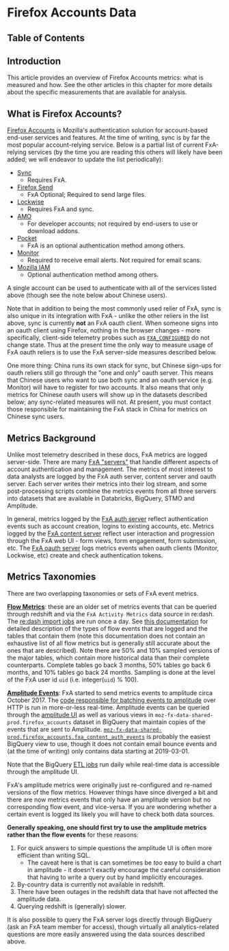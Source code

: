 # Firefox Accounts Data

## Table of Contents
<!-- toc -->

## Introduction

This article provides an overview of Firefox Accounts metrics: what is measured and how. See the other articles in this chapter for more details about the specific measurements that are available for analysis.

## What is Firefox Accounts?

[Firefox Accounts](https://www.mozilla.org/en-US/firefox/accounts/) is Mozilla's authentication solution for account-based end-user services and features. At the time of writing, sync is by far the most popular account-relying service. Below is a partial list of current FxA-relying services (by the time you are reading this others will likely have been added; we will endeavor to update the list periodically):

* [Sync](https://support.mozilla.org/en-US/kb/how-do-i-set-sync-my-computer)
    * Requires FxA.
* [Firefox Send](https://send.firefox.com/)
    * FxA Optional; Required to send large files.
* [Lockwise](https://lockwise.firefox.com/)
    * Requires FxA and sync.
* [AMO](https://addons.mozilla.org/en-US/firefox/)
    * For developer accounts; not required by end-users to use or download addons.
* [Pocket](https://getpocket.com/login/?ep=1)
    * FxA is an optional authentication method among others.
* [Monitor](https://monitor.firefox.com)
    * Required to receive email alerts. Not required for email scans.
* [Mozilla IAM](https://wiki.mozilla.org/IAM/Frequently_asked_questions)
    * Optional authentication method among others.

A single account can be used to authenticate with all of the services listed above (though see the note below about Chinese users).

Note that in addition to being the most commonly used relier of FxA, sync is also unique in its integration with FxA - unlike the other reliers in the list above, sync is currently **not** an FxA oauth client. When someone signs into an oauth client using Firefox, nothing in the browser changes - more specifically, client-side telemetry probes such as [`FXA_CONFIGURED`](https://telemetry.mozilla.org/probe-dictionary/?detailView=histogram%2FFXA_CONFIGURED) do not change state. Thus at the present time the only way to measure usage of FxA oauth reliers is to use the FxA server-side measures described below.

One more thing: China runs its own stack for sync, but Chinese sign-ups for oauth reliers still go through the "one and only" oauth server. This means that Chinese users who want to use both sync and an oauth service (e.g. Monitor) will have to register for two accounts. It also means that only metrics for Chinese oauth users will show up in the datasets described below; any sync-related measures will not. At present, you must contact those responsible for maintaining the FxA stack in China for metrics on Chinese sync users.

## Metrics Background

Unlike most telemetry described in these docs, FxA metrics are logged server-side. There are many [FxA "servers"](https://github.com/mozilla/fxa/tree/main/packages) that handle different aspects of account authentication and management. The metrics of most interest to data analysts are logged by the FxA auth server, content server and oauth server. Each server writes their metrics into their log stream, and some post-processing scripts combine the metrics events from all three servers into datasets that are available in Databricks, BigQuery, STMO and Amplitude.

In general, metrics logged by the [FxA auth server](https://github.com/mozilla/fxa/tree/main/packages/fxa-auth-server) reflect authentication events such as account creation, logins to existing accounts, etc.
Metrics logged by the [FxA content server](https://github.com/mozilla/fxa/tree/main/packages/fxa-content-server) reflect user interaction and progression through the FxA web UI - form views, form engagement, form submission, etc.
The [FxA oauth server](https://github.com/mozilla/fxa/pull/3176) logs metrics events when oauth clients (Monitor, Lockwise, etc) create and check authentication tokens.

## Metrics Taxonomies

There are two overlapping taxonomies or sets of FxA event metrics.

[**Flow Metrics**](https://github.com/mozilla/fxa-auth-server/blob/master/docs/metrics-events.md): these are an older set of metrics events that can be queried through redshift and via the `FxA Activity Metrics` data source in re:dash. The [re:dash import jobs](https://github.com/mozilla/fxa-activity-metrics/) are run once a day. See [this documentation](https://github.com/mozilla/fxa-auth-server/blob/master/docs/metrics-events.md) for detailed description of the types of flow events that are logged and the tables that contain them (note this documentation does not contain an exhaustive list of all flow metrics but is generally still accurate about the ones that are described). Note there are 50% and 10% sampled versions of the major tables, which contain more historical data than their complete counterparts. Complete tables go back 3 months, 50% tables go back 6 months, and 10% tables go back 24 months. Sampling is done at the level of the FxA user id `uid` (i.e. integer(`uid`) % 100).

[**Amplitude Events**](https://analytics.amplitude.com/mozilla-corp/manage/project/178231/advanced/events): FxA started to send metrics events to amplitude circa October 2017. The [code responsible for batching events to amplitude](https://github.com/mozilla/fxa-amplitude-send) over HTTP is run in more-or-less real-time. Amplitude events can be queried through the [amplitude UI](https://analytics.amplitude.com/mozilla-corp/space/vj9qof9) as well as various views in `moz-fx-data-shared-prod.firefox_accounts` dataset in BigQuery that maintain copies of the events that are sent to Amplitude. [`moz-fx-data-shared-prod.firefox_accounts.fxa_content_auth_events`](https://github.com/mozilla/bigquery-etl/blob/master/sql/firefox_accounts/fxa_content_auth_events/view.sql) is probably the easiest BigQuery view to use, though it does not contain email bounce events and (at the time of writing) only contains data starting at 2019-03-01.

Note that the BigQuery [ETL jobs](https://github.com/mozilla/bigquery-etl/tree/master/sql) run daily while real-time data is accessible through the amplitude UI.

FxA's amplitude metrics were originally just re-configured and re-named versions of the flow metrics. However things have since diverged a bit and there are now metrics events that only have an amplitude version but no corresponding flow event, and vice-versa. If you are wondering whether a certain event is logged its likely you will have to check both data sources.

**Generally speaking, one should first try to use the amplitude metrics rather than the flow events** for these reasons:
1. For quick answers to simple questions the amplitude UI is often more efficient than writing SQL.
    * The caveat here is that is can sometimes be *too* easy to build a chart in amplitude - it doesn't exactly encourage the careful consideration that having to write a query out by hand implicitly encourages.
2. By-country data is currently not available in redshift.
3. There have been outages in the redshift data that have not affected the amplitude data.
4. Querying redshift is (generally) slower.

It is also possible to query the FxA server logs directly through BigQuery (ask an FxA team member for access), though virtually all analytics-related questions are more easily answered using the data sources described above.
